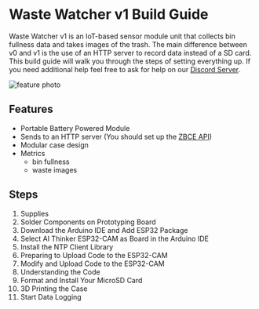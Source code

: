 # Waste Watcher v1 Build Guide

Waste Watcher v1 is an IoT-based sensor module unit that collects bin fullness data and takes images of the trash. The main difference between v0 and v1 is the use of an HTTP server to record data instead of a SD card. This build guide will walk you through the steps of setting everything up. If you need additional help feel free to ask for help on our [Discord Server](https://discord.com/invite/mGKVVpxTPr).

![feature photo](https://raw.githubusercontent.com/zotbins/waste_watcher/main/v0/guide_images/feature_photo.jpg)

## Features
- Portable Battery Powered Module
- Sends to an HTTP server (You should set up the [ZBCE API]())
- Modular case design
- Metrics
    - bin fullness
    - waste images

## Steps
1. Supplies
2. Solder Components on Prototyping Board
3. Download the Arduino IDE and Add ESP32 Package
4. Select AI Thinker ESP32-CAM as Board in the Arduino IDE
5. Install the NTP Client Library
6. Preparing to Upload Code to the ESP32-CAM
7. Modify and Upload Code to the ESP32-CAM
8. Understanding the Code
9. Format and Install Your MicroSD Card
10. 3D Printing the Case
11. Start Data Logging
